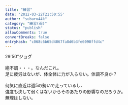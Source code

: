 ```yaml
---
title: "練習"
date: '2012-03-22T21:50:55'
author: "subaru44k"
category: "練習(弱)"
status: "publish"
allowComments: true
convertBreaks: false
entryHash: "c068c6b65d4067fa8d6b3fe6090ffd4c"
---
```

29'50"ジョグ<br>
<br>
絶不調・・・。なんだこれ。<br>
足に疲労はないが、体全体に力が入らない。体調不良か？<br>
<br>
何気に直近は週5の勢いで走っているし、<br>
強度も決して弱くはないからそのあたりの影響なのだろうか。<br>
無理はしない。
